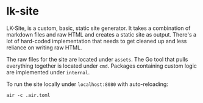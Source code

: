 # lk-site
LK-Site, is a custom, basic, static site generator. It takes a combination of markdown files and raw HTML and creates a static site as output. There's a lot of hard-coded implementation that needs to get cleaned up and less reliance on writing raw HTML.

The raw files for the site are located under `assets`. The Go tool that pulls everything together is located under `cmd`. Packages containing custom logic are implemented under `internal`.

To run the site locally under `localhost:8080` with auto-reloading:
```shell
air -c .air.toml
```
